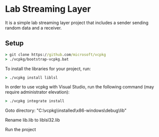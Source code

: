 # Lab Streaming Layer

It is a simple lab streaming layer project that includes a sender sending random data and a receiver.

## Setup
```cmd
> git clone https://github.com/microsoft/vcpkg
> ./vcpkg/bootstrap-vcpkg.bat
```

To install the libraries for your project, run:

```cmd
> ./vcpkg install liblsl
```

In order to use vcpkg with Visual Studio,
run the following command (may require administrator elevation):

```cmd
> ./vcpkg integrate install
```

Goto directory: "C:\vcpkg\installed\x86-windows\debug\lib"

Rename lib.lib to liblsl32.lib

Run the project

